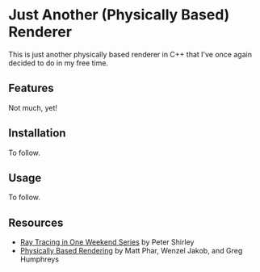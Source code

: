 # Just Another (Physically Based) Renderer

This is just another physically based renderer in C++ that I've once again decided to do in my free time.

## Features

Not much, yet!

## Installation

To follow.

## Usage

To follow.

## Resources

- [Ray Tracing in One Weekend Series](https://raytracing.github.io/)  by Peter Shirley
- [Physically Based Rendering](https://pbr-book.org/) by Matt Phar, Wenzel Jakob, and Greg Humphreys
